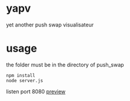 # yapv
yet another push swap visualisateur

# usage
the folder must be in the directory of push_swap

    npm install
    node server.js

listen port 8080
[preview](http://pushswap.machine.ovh)
